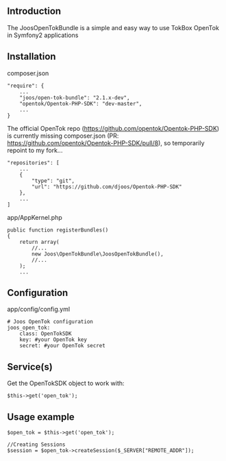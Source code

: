 ## Introduction

The JoosOpenTokBundle is a simple and easy way to use TokBox OpenTok in Symfony2 applications

## Installation

composer.json

```
"require": {
    ...
    "joos/open-tok-bundle": "2.1.x-dev",
    "opentok/Opentok-PHP-SDK": "dev-master",
    ...
}
```

The official OpenTok repo (https://github.com/opentok/Opentok-PHP-SDK) is currently missing composer.json (PR: https://github.com/opentok/Opentok-PHP-SDK/pull/8), so temporarily repoint to my fork...

```
"repositories": [
    ...
    {
        "type": "git",
        "url": "https://github.com/djoos/Opentok-PHP-SDK"
    },
    ...
]
```

app/AppKernel.php

```
public function registerBundles()
{
    return array(
        //...
        new Joos\OpenTokBundle\JoosOpenTokBundle(),
        //...
    );
    ...
```

## Configuration

app/config/config.yml

```
# Joos OpenTok configuration
joos_open_tok:
    class: OpenTokSDK
    key: #your OpenTok key
    secret: #your OpenTok secret
```

## Service(s)

Get the OpenTokSDK object to work with:

```
$this->get('open_tok');
```

## Usage example

```
$open_tok = $this->get('open_tok');

//Creating Sessions
$session = $open_tok->createSession($_SERVER["REMOTE_ADDR"]);
```

